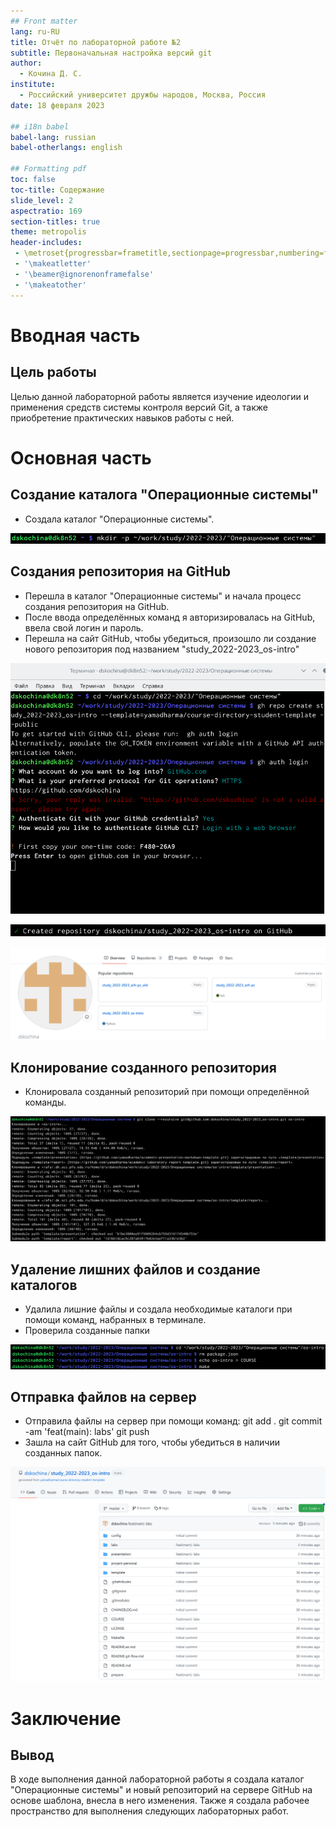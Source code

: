 ```yaml
---
## Front matter
lang: ru-RU
title: Отчёт по лабораторной работе №2
subtitle: Первоначальная настройка версий git
author:
  - Кочина Д. С.
institute:
  - Российский университет дружбы народов, Москва, Россия
date: 18 февраля 2023

## i18n babel
babel-lang: russian
babel-otherlangs: english

## Formatting pdf
toc: false
toc-title: Содержание
slide_level: 2
aspectratio: 169
section-titles: true
theme: metropolis
header-includes:
 - \metroset{progressbar=frametitle,sectionpage=progressbar,numbering=fraction}
 - '\makeatletter'
 - '\beamer@ignorenonframefalse'
 - '\makeatother'
---
```


# Вводная часть


## Цель работы

Целью данной лабораторной работы является изучение идеологии и применения средств системы контроля версий Git, а также приобретение практических навыков работы с ней.

# Основная часть

## Создание каталога "Операционные системы"

- Создала каталог "Операционные системы".

![](./image/Рис.1.png)

## Создания репозитория на GitHub

- Перешла в каталог "Операционные системы" и начала процесс создания репозитория на GitHub.
- После ввода определённых команд я авторизировалась на GitHub, ввела свой логин и пароль.
- Перешла на сайт GitHub, чтобы убедиться, произошло ли создание нового репозитория под названием "study_2022-2023_os-intro"

![](./image/Рис.3.png)

![](./image/Рис.8.png)

![](./image/Рис.9.png)

## Клонирование созданного репозитория

- Клонировала созданный репозиторий при помощи определённой команды.

![](./image/Рис.10.png)

## Удаление лишних файлов и создание каталогов

- Удалила лишние файлы и создала необходимые каталоги при помощи команд, набранных в терминале.
- Проверила созданные папки

![](./image/Рис.11.png)

## Отправка файлов на сервер

- Отправила файлы на сервер при помощи команд:
git add .
git commit -am 'feat(main): labs'
git push
- Зашла на сайт GitHub для того, чтобы убедиться в наличии созданных папок.

![](./image/Рис.17.png)


# Заключение

## Вывод

В ходе выполнения данной лабораторной работы я создала каталог "Операционные системы" и новый репозиторий на сервере GitHub на основе шаблона, внесла в него изменения. Также я создала рабочее пространство для выполнения следующих лабораторных работ.


